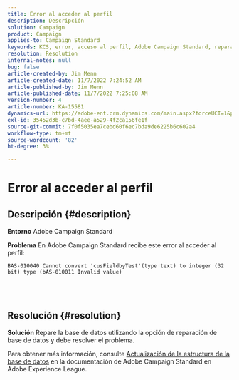 ```yaml
---
title: Error al acceder al perfil
description: Descripción
solution: Campaign
product: Campaign
applies-to: Campaign Standard
keywords: KCS, error, acceso al perfil, Adobe Campaign Standard, reparar base de datos
resolution: Resolution
internal-notes: null
bug: false
article-created-by: Jim Menn
article-created-date: 11/7/2022 7:24:52 AM
article-published-by: Jim Menn
article-published-date: 11/7/2022 7:25:08 AM
version-number: 4
article-number: KA-15581
dynamics-url: https://adobe-ent.crm.dynamics.com/main.aspx?forceUCI=1&pagetype=entityrecord&etn=knowledgearticle&id=696f1f41-6d5e-ed11-9561-6045bd0065f9
exl-id: 35452d3b-c7bd-4aee-a529-4f2ca156fe1f
source-git-commit: 7f0f5035ea7cebd60f6ec7bda9de6225b6c602a4
workflow-type: tm+mt
source-wordcount: '82'
ht-degree: 3%

---
```


# Error al acceder al perfil

## Descripción {#description}


<b>Entorno</b>
Adobe Campaign Standard

<b>Problema</b>
En Adobe Campaign Standard recibe este error al acceder al perfil:


```
BAS-010040 Cannot convert 'cusFieldbyTest'(type text) to integer (32 bit) type (bAS-010011 Invalid value)
```






<br> 



## Resolución {#resolution}


<b>Solución</b>
Repare la base de datos utilizando la opción de reparación de base de datos y debe resolver el problema.

Para obtener más información, consulte [Actualización de la estructura de la base de datos](https://docs.adobe.com/content/help/en/campaign-standard/using/developing/adding-or-extending-a-resource/updating-the-database-structure.html) en la documentación de Adobe Campaign Standard en Adobe Experience League.
